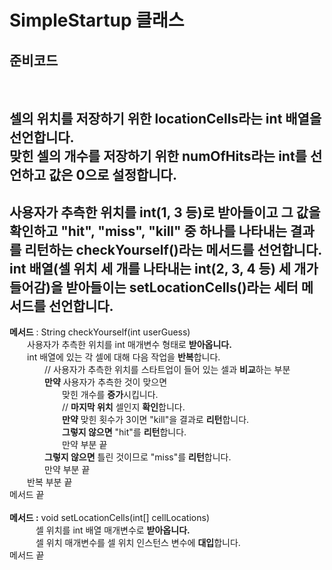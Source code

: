 # SimpleStartup 클래스
## 준비코드
<br>

셀의 위치를 저장하기 위한 locationCells라는 int 배열을 **선언**합니다.  
맞힌 셀의 개수를 저장하기 위한 numOfHits라는 int를 **선언**하고 값은 0으로 **설정**합니다.
---
사용자가 추측한 위치를 int(1, 3 등)로 받아들이고 그 값을 확인하고 "hit", "miss", "kill" 중 하나를 나타내는 결과를 리턴하는 checkYourself()라는 메서드를 **선언**합니다.  
int 배열(셀 위치 세 개를 나타내는 int(2, 3, 4 등) 세 개가 들어감)을 받아들이는 setLocationCells()라는 세터 메서드를 선언합니다.
---
**메서드** : String checkYourself(int userGuess)  
　　사용자가 추측한 위치를 int 매개변수 형태로 **받아옵니다.**  
　　int 배열에 있는 각 셀에 대해 다음 작업을 **반복**합니다.  
　　　　// 사용자가 추측한 위치를 스타트업이 들어 있는 셀과 **비교**하는 부분  
　　　　**만약** 사용자가 추측한 것이 맞으면  
　　　　　　맞힌 개수를 **증가**시킵니다.  
　　　　　　// **마지막 위치** 셀인지 **확인**합니다.  
　　　　　　**만약** 맞힌 횟수가 3이면 "kill"을 결과로 **리턴**합니다.  
　　　　　　**그렇지 않으면** "hit"를 **리턴**합니다.  
　　　　　　만약 부분 끝  
　　　　**그렇지 않으면** 틀린 것이므로 "miss"를 **리턴**합니다.  
　　　　만약 부분 끝  
　　반복 부분 끝  
메서드 끝  
<br>
**메서드 :** void setLocationCells(int[] cellLocations)  
　　　셀 위치를 int 배열 매개변수로 **받아옵니다.**  
　　　셀 위치 매개변수를 셀 위치 인스턴스 변수에 **대입**합니다.  
메서드 끝
